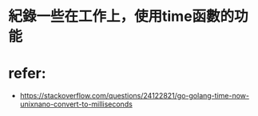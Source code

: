 # 紀錄一些在工作上，使用time函數的功能

# refer:
- https://stackoverflow.com/questions/24122821/go-golang-time-now-unixnano-convert-to-milliseconds